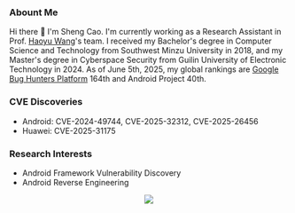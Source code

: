 ### Abount Me
Hi there 👋 I'm Sheng Cao. I'm currently working as a Research Assistant in Prof. [Haoyu Wang](https://howiepku.github.io/publication.html)'s team. I received my Bachelor's degree in Computer Science and Technology from Southwest Minzu University in 2018, and my Master's degree in Cyberspace Security from Guilin University of Electronic Technology in 2024. As of June 5th, 2025, my global rankings are [Google Bug Hunters Platform](https://bughunters.google.com/profile/99b0946d-59c9-4a32-b05a-3aecffec0522) 164th and Android Project 40th.

### CVE Discoveries
- Android: CVE-2024-49744, CVE-2025-32312, CVE-2025-26456
- Huawei: CVE-2025-31175

### Research Interests

- Android Framework Vulnerability Discovery
- Android Reverse Engineering

<div align="center">
<img src="https://github-readme-stats.vercel.app/api?username=cxxsheng&show_icons=true&theme=transparent" />
</div>

